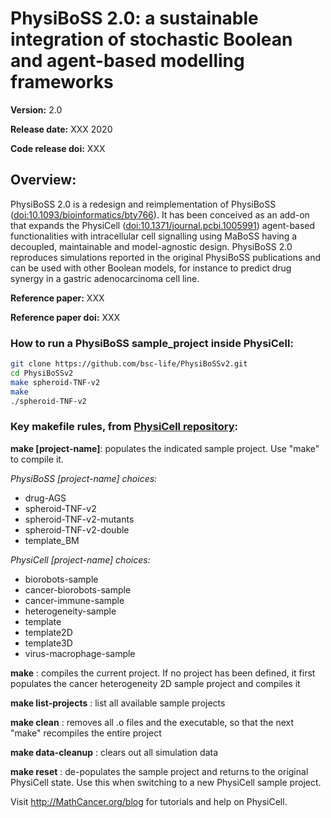 # PhysiBoSS 2.0: a sustainable integration of stochastic Boolean and agent-based modelling frameworks

**Version:** 2.0

**Release date:** XXX 2020

**Code release doi:** XXX

## Overview: 
PhysiBoSS 2.0 is a redesign and reimplementation of PhysiBoSS ([doi:10.1093/bioinformatics/bty766](https://doi.org/10.1093/bioinformatics/bty766)). It has been conceived as an add-on that expands the PhysiCell ([doi:10.1371/journal.pcbi.1005991](https://dx.doi.org/10.1371/journal.pcbi.1005991)) agent-based functionalities with intracellular cell signalling using MaBoSS having a decoupled, maintainable and model-agnostic design. PhysiBoSS 2.0 reproduces simulations reported in the original PhysiBoSS publications and can be used with other Boolean models, for instance to predict drug synergy in a gastric adenocarcinoma cell line.

**Reference paper:** XXX

**Reference paper doi:** XXX

### How to run a PhysiBoSS sample_project inside PhysiCell:
~~~bash
git clone https://github.com/bsc-life/PhysiBoSSv2.git
cd PhysiBoSSv2
make spheroid-TNF-v2
make 
./spheroid-TNF-v2
~~~

### Key makefile rules, from [PhysiCell repository](https://github.com/MathCancer/PhysiCell):

**make \[project-name\]**: populates the indicated sample project. Use "make" to compile it. 

*PhysiBoSS \[project-name\] choices:*
- drug-AGS
- spheroid-TNF-v2
- spheroid-TNF-v2-mutants
- spheroid-TNF-v2-double
- template_BM

*PhysiCell \[project-name\] choices:*
- biorobots-sample
- cancer-biorobots-sample
- cancer-immune-sample 
- heterogeneity-sample
- template
- template2D
- template3D
- virus-macrophage-sample

**make** : compiles the current project. If no project has been defined, it first populates the cancer heterogeneity 2D sample project and compiles it 

**make list-projects** : list all available sample projects 

**make clean** : removes all .o files and the executable, so that the next "make" recompiles the entire project 

**make data-cleanup** : clears out all simulation data 

**make reset** : de-populates the sample project and returns to the original PhysiCell state. Use this when switching to a new PhysiCell sample project. 

Visit http://MathCancer.org/blog for tutorials and help on PhysiCell.

